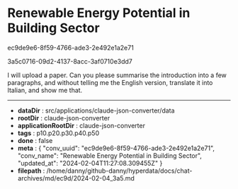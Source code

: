 # Renewable Energy Potential in Building Sector

ec9de9e6-8f59-4766-ade3-2e492e1a2e71

3a5c0716-09d2-4137-8acc-3af0710e3dd7

I will upload a paper. Can you please summarise the introduction into a few paragraphs, and without telling me the English version, translate it into Italian, and show me that.

---

* **dataDir** : src/applications/claude-json-converter/data
* **rootDir** : claude-json-converter
* **applicationRootDir** : claude-json-converter
* **tags** : p10.p20.p30.p40.p50
* **done** : false
* **meta** : {
  "conv_uuid": "ec9de9e6-8f59-4766-ade3-2e492e1a2e71",
  "conv_name": "Renewable Energy Potential in Building Sector",
  "updated_at": "2024-02-04T11:27:08.309455Z"
}
* **filepath** : /home/danny/github-danny/hyperdata/docs/chat-archives/md/ec9d/2024-02-04_3a5.md